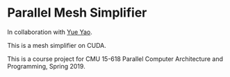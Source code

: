 # Parallel Mesh Simplifier

In collaboration with [Yue Yao](https://github.com/tripack45).

This is a mesh simplifier on CUDA. 

This is a course project for CMU 15-618 Parallel Computer Architecture and Programming, Spring 2019.

